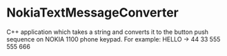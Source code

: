 NokiaTextMessageConverter
=========================

C++ application which takes a string and converts it to the button push sequence on NOKIA 1100 phone keypad. For example: HELLO -> 44 33 555 555 666
